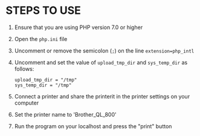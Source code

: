 # STEPS TO USE

1. Ensure that you are using PHP version 7.0 or higher

2. Open the `php.ini` file

3. Uncomment or remove the semicolon (`;`) on the line `extension=php_intl`

4. Uncomment and set the value of `upload_tmp_dir` and `sys_temp_dir` as follows:

   ```
   upload_tmp_dir = "/tmp"
   sys_temp_dir = "/tmp"
   ```

5. Connect a printer and share the printerit in the printer settings on your computer

6. Set the printer name to 'Brother_QL_800'

7. Run the program on your localhost and press the "print" button

